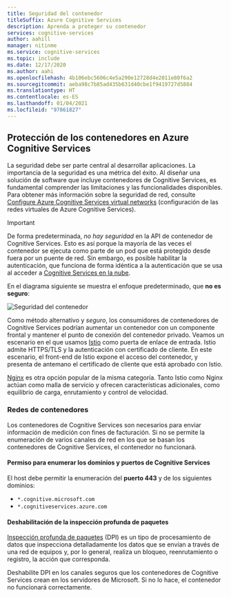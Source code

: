 ```yaml
---
title: Seguridad del contenedor
titleSuffix: Azure Cognitive Services
description: Aprenda a proteger su contenedor
services: cognitive-services
author: aahill
manager: nitinme
ms.service: cognitive-services
ms.topic: include
ms.date: 12/17/2020
ms.author: aahi
ms.openlocfilehash: 4b106ebc5606c4e5a290e12728d4e2011e80f6a2
ms.sourcegitcommit: aeba98c7b85ad435b631d40cbe1f9419727d5884
ms.translationtype: HT
ms.contentlocale: es-ES
ms.lasthandoff: 01/04/2021
ms.locfileid: "97861827"
---
```

## <a name="azure-cognitive-services-container-security"></a>Protección de los contenedores en Azure Cognitive Services

La seguridad debe ser parte central al desarrollar aplicaciones. La importancia de la seguridad es una métrica del éxito. Al diseñar una solución de software que incluye contenedores de Cognitive Services, es fundamental comprender las limitaciones y las funcionalidades disponibles. Para obtener más información sobre la seguridad de red, consulte [Configure Azure Cognitive Services virtual networks][az-security] (configuración de las redes virtuales de Azure Cognitive Services).

> [!IMPORTANT]
> De forma predeterminada, *no hay seguridad* en la API de contenedor de Cognitive Services. Esto es así porque la mayoría de las veces el contenedor se ejecuta como parte de un pod que está protegido desde fuera por un puente de red. Sin embargo, es posible habilitar la autenticación, que funciona de forma idéntica a la autenticación que se usa al acceder a [Cognitive Services en la nube][request-authentication].

En el diagrama siguiente se muestra el enfoque predeterminado, que **no es seguro**:

![Seguridad del contenedor](../media/container-security.svg)

Como método alternativo y *seguro*, los consumidores de contenedores de Cognitive Services podrían aumentar un contenedor con un componente frontal y mantener el punto de conexión del contenedor privado. Veamos un escenario en el que usamos [Istio][istio] como puerta de enlace de entrada. Istio admite HTTPS/TLS y la autenticación con certificado de cliente. En este escenario, el front-end de Istio expone el acceso del contenedor, y presenta de antemano el certificado de cliente que está aprobado con Istio.

[Nginx][nginx] es otra opción popular de la misma categoría. Tanto Istio como Nginx actúan como malla de servicio y ofrecen características adicionales, como equilibrio de carga, enrutamiento y control de velocidad.

### <a name="container-networking"></a>Redes de contenedores

Los contenedores de Cognitive Services son necesarios para enviar información de medición con fines de facturación. Si no se permite la enumeración de varios canales de red en los que se basan los contenedores de Cognitive Services, el contenedor no funcionará.

#### <a name="allow-list-cognitive-services-domains-and-ports"></a>Permiso para enumerar los dominios y puertos de Cognitive Services

El host debe permitir la enumeración del **puerto 443** y de los siguientes dominios:

* `*.cognitive.microsoft.com`
* `*.cognitiveservices.azure.com`

#### <a name="disable-deep-packet-inspection"></a>Deshabilitación de la inspección profunda de paquetes

[Inspección profunda de paquetes](https://en.wikipedia.org/wiki/Deep_packet_inspection) (DPI) es un tipo de procesamiento de datos que inspecciona detalladamente los datos que se envían a través de una red de equipos y, por lo general, realiza un bloqueo, reenrutamiento o registro, la acción que corresponda.

Deshabilite DPI en los canales seguros que los contenedores de Cognitive Services crean en los servidores de Microsoft. Si no lo hace, el contenedor no funcionará correctamente.

[istio]: https://istio.io/
[nginx]: https://www.nginx.com
[request-authentication]: ../../authentication.md
[az-security]: ../../cognitive-services-virtual-networks.md
